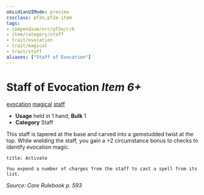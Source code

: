 ```yaml
---
obsidianUIMode: preview
cssclass: pf2e,pf2e-item
tags:
- compendium/src/pf2e/crb
- item/category/staff
- trait/evocation
- trait/magical
- trait/staff
aliases: ["Staff of Evocation"]
---
```

# Staff of Evocation *Item 6+*  
[evocation](/rules/traits/evocation.md)  [magical](/rules/traits/magical.md)  [staff](/rules/traits/staff.md)  

- **Usage** held in 1 hand; **Bulk** 1
- **Category** Staff

This staff is tapered at the base and carved into a gemstudded twist at the top. While wielding the staff, you gain a +2 circumstance bonus to checks to identify evocation magic.

```ad-embed-ability
title: Activate

You expend a number of charges from the staff to cast a spell from its list.
```

*Source: Core Rulebook p. 593*
